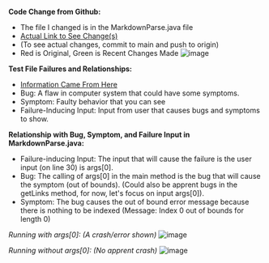 **Code Change from Github:**
* The file I changed is in the MarkdownParse.java file
* [Actual Link to See Change(s)](https://github.com/evprado849/markdown-parser/commit/dbdf3aaa81cf4ccfe618bff384f212ad78f80604)
* (To see actual changes, commit to main and push to origin)
* Red is Original, Green is Recent Changes Made
![image](https://user-images.githubusercontent.com/103149284/164958755-e470fdde-907a-4db7-9aea-a72fee109dff.png)

**Test File Failures and Relationships:**
* [Information Came From Here](https://blog.regehr.org/archives/199)
* Bug: A flaw in computer system that could have some symptoms.
* Symptom: Faulty behavior that you can see 
* Failure-Inducing Input: Input from user that causes bugs and symptoms to show.

**Relationship with Bug, Symptom, and Failure Input in MarkdownParse.java:**
* Failure-inducing Input: The input that will cause the failure is the user input (on line 30)
is args[0].
* Bug: The calling of args[0] in the main method is the bug that will cause the symptom (out of bounds).
(Could also be apprent bugs in the getLinks method, for now, let's focus on input args[0]).
* Symptom: The bug causes the out of bound error message because there is nothing to be indexed
(Message: Index 0 out of bounds for length 0)

_Running with args[0]: (A crash/error shown)_
![image](https://user-images.githubusercontent.com/103149284/166152590-60e82a33-d90d-45c0-80bc-21f5d53693aa.png)

_Running without args[0]: (No apprent crash)_
![image](https://user-images.githubusercontent.com/103149284/166154132-fe6ccd09-a151-4c3a-8654-1b301fa8fada.png)



